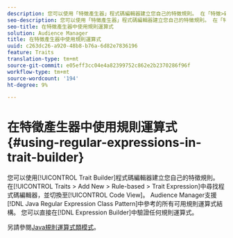 ```yaml
---
description: 您可以使用「特徵產生器」程式碼編輯器建立您自己的特徵規則。 在「特徵>新增>規則型>特徵運算式」中尋找程式碼編輯器，並切換至「程式碼檢視」。 Audience Manager支援Java規則運算式類別模式中參考的所有可用規則運算式結構。 您可以直接在運算式產生器中驗證任何規則運算式。
seo-description: 您可以使用「特徵產生器」程式碼編輯器建立您自己的特徵規則。 在「特徵>新增>規則型>特徵運算式」中尋找程式碼編輯器，並切換至「程式碼檢視」。 Audience Manager支援Java規則運算式類別模式中參考的所有可用規則運算式結構。 您可以直接在運算式產生器中驗證任何規則運算式。
seo-title: 在特徵產生器中使用規則運算式
solution: Audience Manager
title: 在特徵產生器中使用規則運算式
uuid: c263dc26-a920-48b8-b76a-6d82e7836196
feature: Traits
translation-type: tm+mt
source-git-commit: e05eff3cc04e4a82399752c862e2b2370286f96f
workflow-type: tm+mt
source-wordcount: '194'
ht-degree: 9%

---
```



# 在特徵產生器中使用規則運算式 {#using-regular-expressions-in-trait-builder}

您可以使用[!UICONTROL Trait Builder]程式碼編輯器建立您自己的特徵規則。 在[!UICONTROL Traits > Add New > Rule-based > Trait Expression]中尋找程式碼編輯器，並切換至[!UICONTROL Code View]。 Audience Manager支援[!DNL Java Regular Expression Class Pattern]中參考的所有可用規則運算式結構。 您可以直接在[!DNL Expression Builder]中驗證任何規則運算式。

另請參閱[Java規則運算式類模式](https://docs.oracle.com/javase/7/docs/api/java/util/regex/Pattern.html)。